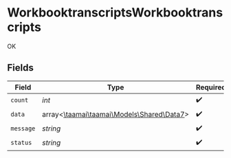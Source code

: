 # WorkbooktranscriptsWorkbooktranscripts

OK


## Fields

| Field                                                                     | Type                                                                      | Required                                                                  | Description                                                               |
| ------------------------------------------------------------------------- | ------------------------------------------------------------------------- | ------------------------------------------------------------------------- | ------------------------------------------------------------------------- |
| `count`                                                                   | *int*                                                                     | :heavy_check_mark:                                                        | N/A                                                                       |
| `data`                                                                    | array<[\taamai\taamai\Models\Shared\Data7](../../models/shared/Data7.md)> | :heavy_check_mark:                                                        | N/A                                                                       |
| `message`                                                                 | *string*                                                                  | :heavy_check_mark:                                                        | N/A                                                                       |
| `status`                                                                  | *string*                                                                  | :heavy_check_mark:                                                        | N/A                                                                       |